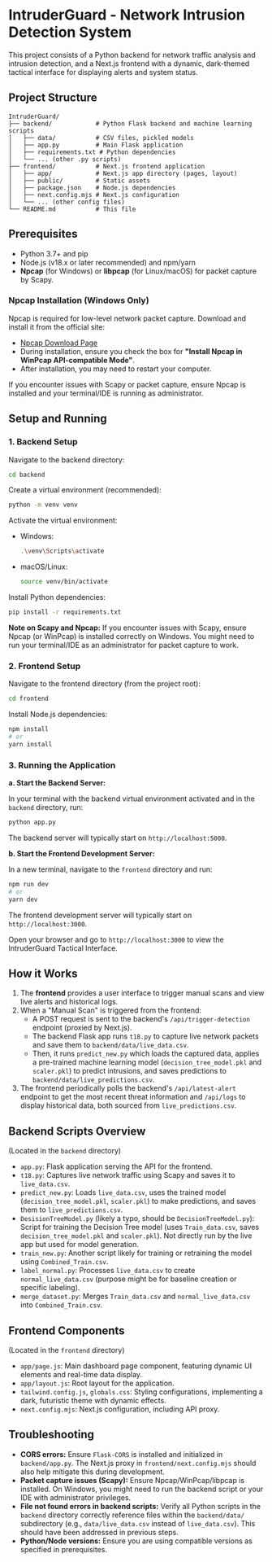 # IntruderGuard - Network Intrusion Detection System

This project consists of a Python backend for network traffic analysis and intrusion detection, and a Next.js frontend with a dynamic, dark-themed tactical interface for displaying alerts and system status.

## Project Structure

```
IntruderGuard/
├── backend/            # Python Flask backend and machine learning scripts
│   ├── data/           # CSV files, pickled models
│   ├── app.py          # Main Flask application
│   ├── requirements.txt # Python dependencies
│   └── ... (other .py scripts)
├── frontend/           # Next.js frontend application
│   ├── app/            # Next.js app directory (pages, layout)
│   ├── public/         # Static assets
│   ├── package.json    # Node.js dependencies
│   ├── next.config.mjs # Next.js configuration
│   └── ... (other config files)
└── README.md           # This file
```

## Prerequisites

*   Python 3.7+ and pip
*   Node.js (v18.x or later recommended) and npm/yarn
*   **Npcap** (for Windows) or **libpcap** (for Linux/macOS) for packet capture by Scapy.

### Npcap Installation (Windows Only)
Npcap is required for low-level network packet capture. Download and install it from the official site:
- [Npcap Download Page](https://nmap.org/npcap/)
- During installation, ensure you check the box for **"Install Npcap in WinPcap API-compatible Mode"**.
- After installation, you may need to restart your computer.

If you encounter issues with Scapy or packet capture, ensure Npcap is installed and your terminal/IDE is running as administrator.

## Setup and Running

### 1. Backend Setup

Navigate to the backend directory:
```bash
cd backend
```

Create a virtual environment (recommended):
```bash
python -m venv venv
```

Activate the virtual environment:
*   Windows:
    ```bash
    .\venv\Scripts\activate
    ```
*   macOS/Linux:
    ```bash
    source venv/bin/activate
    ```

Install Python dependencies:
```bash
pip install -r requirements.txt
```

**Note on Scapy and Npcap:**
If you encounter issues with Scapy, ensure Npcap (or WinPcap) is installed correctly on Windows. You might need to run your terminal/IDE as an administrator for packet capture to work.

### 2. Frontend Setup

Navigate to the frontend directory (from the project root):
```bash
cd frontend
```

Install Node.js dependencies:
```bash
npm install
# or
yarn install
```

### 3. Running the Application

**a. Start the Backend Server:**

In your terminal with the backend virtual environment activated and in the `backend` directory, run:
```bash
python app.py
```
The backend server will typically start on `http://localhost:5000`.

**b. Start the Frontend Development Server:**

In a new terminal, navigate to the `frontend` directory and run:
```bash
npm run dev
# or
yarn dev
```
The frontend development server will typically start on `http://localhost:3000`.

Open your browser and go to `http://localhost:3000` to view the IntruderGuard Tactical Interface.

## How it Works

1.  The **frontend** provides a user interface to trigger manual scans and view live alerts and historical logs.
2.  When a "Manual Scan" is triggered from the frontend:
    *   A POST request is sent to the backend's `/api/trigger-detection` endpoint (proxied by Next.js).
    *   The backend Flask app runs `t18.py` to capture live network packets and save them to `backend/data/live_data.csv`.
    *   Then, it runs `predict_new.py` which loads the captured data, applies a pre-trained machine learning model (`decision_tree_model.pkl` and `scaler.pkl`) to predict intrusions, and saves predictions to `backend/data/live_predictions.csv`.
3.  The frontend periodically polls the backend's `/api/latest-alert` endpoint to get the most recent threat information and `/api/logs` to display historical data, both sourced from `live_predictions.csv`.

## Backend Scripts Overview

(Located in the `backend` directory)

*   `app.py`: Flask application serving the API for the frontend.
*   `t18.py`: Captures live network traffic using Scapy and saves it to `live_data.csv`.
*   `predict_new.py`: Loads `live_data.csv`, uses the trained model (`decision_tree_model.pkl`, `scaler.pkl`) to make predictions, and saves them to `live_predictions.csv`.
*   `DesisionTreeModel.py` (likely a typo, should be `DecisionTreeModel.py`): Script for training the Decision Tree model (uses `Train_data.csv`, saves `decision_tree_model.pkl` and `scaler.pkl`). Not directly run by the live app but used for model generation.
*   `train_new.py`: Another script likely for training or retraining the model using `Combined_Train.csv`.
*   `label_normal.py`: Processes `live_data.csv` to create `normal_live_data.csv` (purpose might be for baseline creation or specific labeling).
*   `merge_dataset.py`: Merges `Train_data.csv` and `normal_live_data.csv` into `Combined_Train.csv`.

## Frontend Components

(Located in the `frontend` directory)

*   `app/page.js`: Main dashboard page component, featuring dynamic UI elements and real-time data display.
*   `app/layout.js`: Root layout for the application.
*   `tailwind.config.js`, `globals.css`: Styling configurations, implementing a dark, futuristic theme with dynamic effects.
*   `next.config.mjs`: Next.js configuration, including API proxy.

## Troubleshooting

*   **CORS errors:** Ensure `Flask-CORS` is installed and initialized in `backend/app.py`. The Next.js proxy in `frontend/next.config.mjs` should also help mitigate this during development.
*   **Packet capture issues (Scapy):** Ensure Npcap/WinPcap/libpcap is installed. On Windows, you might need to run the backend script or your IDE with administrator privileges.
*   **File not found errors in backend scripts:** Verify all Python scripts in the `backend` directory correctly reference files within the `backend/data/` subdirectory (e.g., `data/live_data.csv` instead of `live_data.csv`). This should have been addressed in previous steps.
*   **Python/Node versions:** Ensure you are using compatible versions as specified in prerequisites.